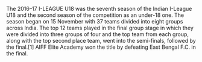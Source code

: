 The 2016–17 I-LEAGUE U18 was the seventh season of the Indian I-League U18 and the second season of the competition as an under-18 one. The season began on 15 November with 37 teams divided into eight groups across India. The top 12 teams played in the final group stage in which they were divided into three groups of four and the top team from each group, along with the top second place team, went into the semi-finals, followed by the final.[1] AIFF Elite Academy won the title by defeating East Bengal F.C. in the final.
